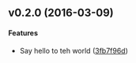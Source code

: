 <a name="v0.2.0"></a>
## v0.2.0 (2016-03-09)


#### Features

*   Say hello to teh world ([3fb7f96d](3fb7f96d))



